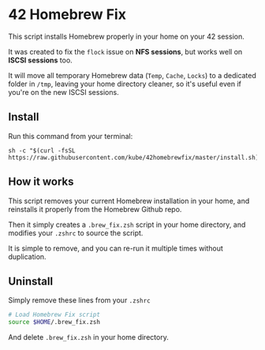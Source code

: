 42 Homebrew Fix
===============

This script installs Homebrew properly in your home on your 42 session.

It was created to fix the `flock` issue on **NFS sessions**, but works well on **ISCSI sessions** too.

It will move all temporary Homebrew data (`Temp`, `Cache`, `Locks`) to a dedicated folder in `/tmp`, leaving your home directory cleaner, so it's useful even if you're on the new ISCSI sessions. 


Install
-------
Run this command from your terminal:
```
sh -c "$(curl -fsSL https://raw.githubusercontent.com/kube/42homebrewfix/master/install.sh)"
```

How it works
------------
This script removes your current Homebrew installation in your home, and reinstalls it properly from the Homebrew Github repo.

Then it simply creates a `.brew_fix.zsh` script in your home directory, and modifies your `.zshrc` to source the script.

It is simple to remove, and you can re-run it multiple times without duplication.


Uninstall
---------
Simply remove these lines from your `.zshrc`

```sh
# Load Homebrew Fix script
source $HOME/.brew_fix.zsh
```

And delete `.brew_fix.zsh` in your home directory.
